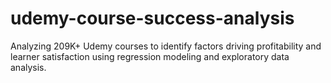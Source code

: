 # udemy-course-success-analysis
Analyzing 209K+ Udemy courses to identify factors driving profitability and learner satisfaction using regression modeling and exploratory data analysis.
